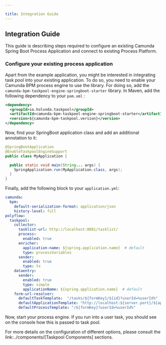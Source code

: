 ```yaml
---

title: Integration Guide
---
```


## Integration Guide

This guide is describing steps required to configure an existing Camunda Spring Boot Process Application and
connect to existing Process Platform.

### Configure your existing process application

Apart from the example application, you might be interested in integrating task pool into your existing
application. To do so, you need to enable your Camunda BPM process engine to use the library.
For doing so, add the `camunda-bpm-taskpool-engine-springboot-starter` library. In Maven, add the following dependency
to your `pom.xml` :

```xml
<dependency>
  <groupId>io.holunda.taskpool</groupId>
  <artifactId>camunda-bpm-taskpool-engine-springboot-starter</artifactId>
  <version>${camunda-bpm-taskpool.version}</version>
</dependency>
```

Now, find your SpringBoot application class and add an additional annotation to it:


```java
@SpringBootApplication
@EnableTaskpoolEngineSupport
public class MyApplication {

  public static void main(String... args) {
    SpringApplication.run(MyApplication.class, args);
  }
}
```

Finally, add the following block to your `application.yml`:


```yaml
camunda:
  bpm:
    default-serialization-format: application/json
    history-level: full
polyflow:
  taskpool:
    collector:
      tasklist-url: http://localhost:8081/tasklist/
      process:
        enabled: true
      enricher:
        application-name: ${spring.application.name}  # default
        type: processVariables
      sender:
        enabled: true
        type: tx
    dataentry:
      sender:
        enabled: true
        type: simple
        applicationName: ${spring.application.name}  # default
    form-url-resolver:
      defaultTaskTemplate:  "/tasks/${formKey}/${id}?userId=%userId%"
      defaultApplicationTemplate: "http://localhost:${server.port}/${applicatioName}"
      defaultProcessTemplate: "/${formKey}?userId=%userId%"

```

Now, start your process engine. If you run into a user task, you should see on the console how this is passed to task pool.

For more details on the configuration of different options, please consult the link:../components/[Taskpool Components] sections.
